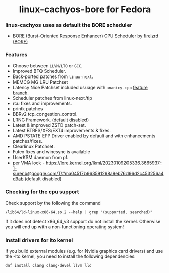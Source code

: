 <div align="center">
 
  <h1 align="center">linux-cachyos-bore for Fedora</h1>
</div>

### linux-cachyos uses as default the BORE scheduler
- BORE (Burst-Oriented Response Enhancer) CPU Scheduler by [firelzrd (BORE)](https://github.com/firelzrd/bore-scheduler)

### Features
- Choose between `LLVM/LTO` or `GCC`.
- Improved BFQ Scheduler.
- Back-ported patches from `linux-next`.
- MEMCG MG LRU Patchset
- Latency Nice Patchset included usuage with `ananicy-cpp` [feature branch](https://lore.kernel.org/lkml/20220925143908.10846-1-vincent.guittot@linaro.org/T/#t).
- Scheduler patches from linux-next/tip
- rcu fixes and improvements.
- printk patches
- BBRv2 tcp_congestion_control.
- LRNG Framework. (default disabled)
- Latest & improved ZSTD patch-set.
- Latest BTRFS/XFS/EXT4 improvements & fixes.
- AMD PSTATE EPP Driver enabled by default and with enhancements patches/fixes.
- Clearlinux Patchset.
- Futex fixes and winesync is available
- UserKSM daemon from pf.
- per VMA lock - https://lore.kernel.org/lkml/20230109205336.3665937-1-surenb@google.com/T/#ma04517b963591298a9eb76d96d2c453256a4d9ab (default disabled)

### Checking for the cpu support
Check support by the following the command
```
/lib64/ld-linux-x86-64.so.2 --help | grep "(supported, searched)"

```
If it does not detect x86_64_v3 support do not install the kernel. Otherwise you will end up with a non-functioning operating system! 

### Install drivers for lto kernel
If you build external modules (e.g. for Nvidia graphics card drivers) and use the -lto kernel, you need to install the following dependencies:
```
dnf install clang clang-devel llvm lld
```

